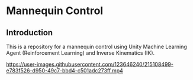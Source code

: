 # Mannequin Control
## Introduction
This is a repository for a mannequin control using Unity Machine Learning Agent (Reinforcement Learning) and Inverse Kinematics (IK).

https://user-images.githubusercontent.com/123646240/215108499-e783f526-d950-49c7-bbd4-c501adc273ff.mp4
